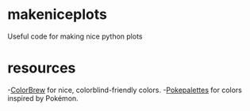 # makeniceplots
Useful code for making nice python plots

# resources

-[ColorBrew](https://colorbrewer2.org) for nice, colorblind-friendly colors.
-[Pokepalettes](https://pokepalettes.com/) for colors inspired by Pokémon.
